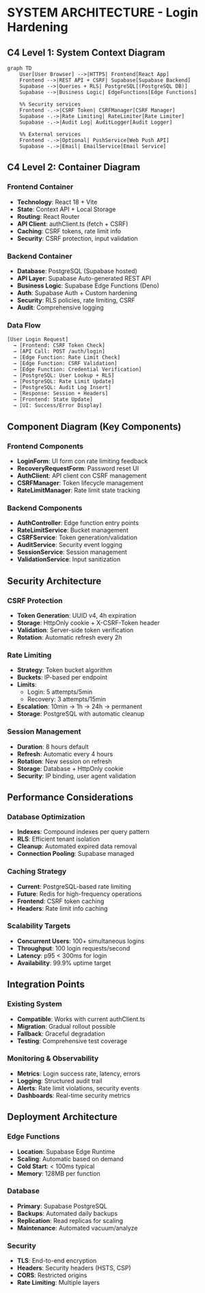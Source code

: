 # SYSTEM ARCHITECTURE - Login Hardening

## C4 Level 1: System Context Diagram

```mermaid
graph TD
    User[User Browser] -->|HTTPS| Frontend[React App]
    Frontend -->|REST API + CSRF| Supabase[Supabase Backend]
    Supabase -->|Queries + RLS| PostgreSQL[(PostgreSQL DB)]
    Supabase -->|Business Logic| EdgeFunctions[Edge Functions]
    
    %% Security services
    Frontend -.->|CSRF Token| CSRFManager[CSRF Manager]
    Supabase -.->|Rate Limiting| RateLimiter[Rate Limiter]
    Supabase -.->|Audit Log| AuditLogger[Audit Logger]
    
    %% External services
    Frontend -.->|Optional| PushService[Web Push API]
    Supabase -.->|Email| EmailService[Email Service]
```

## C4 Level 2: Container Diagram

### Frontend Container
- **Technology**: React 18 + Vite
- **State**: Context API + Local Storage
- **Routing**: React Router
- **API Client**: authClient.ts (fetch + CSRF)
- **Caching**: CSRF tokens, rate limit info
- **Security**: CSRF protection, input validation

### Backend Container
- **Database**: PostgreSQL (Supabase hosted)
- **API Layer**: Supabase Auto-generated REST API
- **Business Logic**: Supabase Edge Functions (Deno)
- **Auth**: Supabase Auth + Custom hardening
- **Security**: RLS policies, rate limiting, CSRF
- **Audit**: Comprehensive logging

### Data Flow
```
[User Login Request]
  → [Frontend: CSRF Token Check]
  → [API Call: POST /auth/login]
  → [Edge Function: Rate Limit Check]
  → [Edge Function: CSRF Validation]
  → [Edge Function: Credential Verification]
  → [PostgreSQL: User Lookup + RLS]
  → [PostgreSQL: Rate Limit Update]
  → [PostgreSQL: Audit Log Insert]
  → [Response: Session + Headers]
  → [Frontend: State Update]
  → [UI: Success/Error Display]
```

## Component Diagram (Key Components)

### Frontend Components
- **LoginForm**: UI form con rate limiting feedback
- **RecoveryRequestForm**: Password reset UI
- **AuthClient**: API client con CSRF management
- **CSRFManager**: Token lifecycle management
- **RateLimitManager**: Rate limit state tracking

### Backend Components
- **AuthController**: Edge function entry points
- **RateLimitService**: Bucket management
- **CSRFService**: Token generation/validation
- **AuditService**: Security event logging
- **SessionService**: Session management
- **ValidationService**: Input sanitization

## Security Architecture

### CSRF Protection
- **Token Generation**: UUID v4, 4h expiration
- **Storage**: HttpOnly cookie + X-CSRF-Token header
- **Validation**: Server-side token verification
- **Rotation**: Automatic refresh every 2h

### Rate Limiting
- **Strategy**: Token bucket algorithm
- **Buckets**: IP-based per endpoint
- **Limits**: 
  - Login: 5 attempts/5min
  - Recovery: 3 attempts/15min
- **Escalation**: 10min → 1h → 24h → permanent
- **Storage**: PostgreSQL with automatic cleanup

### Session Management
- **Duration**: 8 hours default
- **Refresh**: Automatic every 4 hours
- **Rotation**: New session on refresh
- **Storage**: Database + HttpOnly cookie
- **Security**: IP binding, user agent validation

## Performance Considerations

### Database Optimization
- **Indexes**: Compound indexes per query pattern
- **RLS**: Efficient tenant isolation
- **Cleanup**: Automated expired data removal
- **Connection Pooling**: Supabase managed

### Caching Strategy
- **Current**: PostgreSQL-based rate limiting
- **Future**: Redis for high-frequency operations
- **Frontend**: CSRF token caching
- **Headers**: Rate limit info caching

### Scalability Targets
- **Concurrent Users**: 100+ simultaneous logins
- **Throughput**: 100 login requests/second
- **Latency**: p95 < 300ms for login
- **Availability**: 99.9% uptime target

## Integration Points

### Existing System
- **Compatible**: Works with current authClient.ts
- **Migration**: Gradual rollout possible
- **Fallback**: Graceful degradation
- **Testing**: Comprehensive test coverage

### Monitoring & Observability
- **Metrics**: Login success rate, latency, errors
- **Logging**: Structured audit trail
- **Alerts**: Rate limit violations, security events
- **Dashboards**: Real-time security metrics

## Deployment Architecture

### Edge Functions
- **Location**: Supabase Edge Runtime
- **Scaling**: Automatic based on demand
- **Cold Start**: < 100ms typical
- **Memory**: 128MB per function

### Database
- **Primary**: Supabase PostgreSQL
- **Backups**: Automated daily backups
- **Replication**: Read replicas for scaling
- **Maintenance**: Automated vacuum/analyze

### Security
- **TLS**: End-to-end encryption
- **Headers**: Security headers (HSTS, CSP)
- **CORS**: Restricted origins
- **Rate Limiting**: Multiple layers
